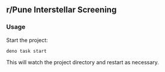 ## r/Pune Interstellar Screening

### Usage

Start the project:

```
deno task start
```

This will watch the project directory and restart as necessary.
